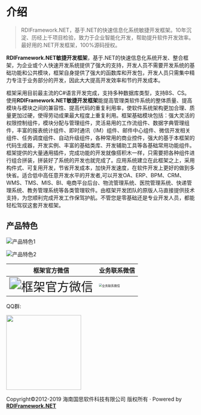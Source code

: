 
# 介绍
> RDIFramework.NET，基于.NET的快速信息化系统敏捷开发框架。10年沉淀、历经上千项目检验，致力于企业智能化开发，帮助提升软件开发效率。最好用的.NET开发框架，100%源码授权。

**RDIFramework.NET敏捷开发框架**，基于.NET的快速信息化系统开发、整合框架，为企业或个人快速开发系统提供了强大的支持，开发人员不需要开发系统的基础功能和公共模块，框架自身提供了强大的函数库和开发包，开发人员只需集中精力专注于业务部分的开发，因此大大提高开发效率和节约开发成本。

框架采用目前最主流的C#语言开发完成，支持多种数据库类型，支持BS、CS。使用**RDIFramework.NET敏捷开发框架**能提高管理类软件系统的整体质量、提高模块与模块之间的兼容性、提高代码的重复利用率，使软件系统架构更加合理、质量更加过硬，使得劳动成果最大程度上重复利用。框架基础模块包括：强大灵活的权限控制组件，模块分配与管理组件，灵活易用的工作流组件、数据字典管理组件，丰富的报表统计组件、即时通讯（IM）组件、邮件中心组件、微信开发相关组件、任务调度组件、自动升级组件，各种常用的商业控件，强大的基于本框架的代码生成器，开发实例、丰富的基础类库、开发辅助工具等各基础常用功能组件。框架提供的大量通用插件，完成功能的开发就像搭积木一样，只需要把各种组件进行组合拼装，拼装好了系统的开发也就完成了。应用系统建立在此框架之上，采用构件式、可复用开发，节省开发成本，加快开发速度，在软件开发上更好的做到多快省。适合低中高任意开发水平的开发者,可以开发OA、ERP、BPM、CRM、WMS、TMS、MIS、BI、电商平台后台、物流管理系统、医院管理系统、快递管理系统、教务管理系统等各类管理软件。由框架开发团队的原版人马直接提供技术支持，为您顺利完成开发工作保驾护航。不管您是零基础还是专业开发人员，都能轻松驾驭这套开发框架。

## 产品特色 ##

![产品特色1](http://doc.rdiframework.net/blog/article/20190902104452867.png)

![产品特色2](http://doc.rdiframework.net/blog/article/20190902104504458.png)

| 框架官方微信 | 业务联系微信 |
|---------|---------|
|<img src="http://www.rdiframework.net/img/weixing-ma.png" alt="框架官方微信" style="zoom: 200%;" />|<img src="http://www.rdiframework.net/img/weixing-ma-person.png" alt="业务联系微信" style="zoom: 50%;" />|

QQ群:  

<img src="http://blog.rdiframework.net/img/qq_group.png" width="auto" height="200px">

Copyright©2012-2019 海南国思软件科技有限公司 版权所有 · Powered by [**RDIFramework.NET**](http://www.rdiframework.net/)